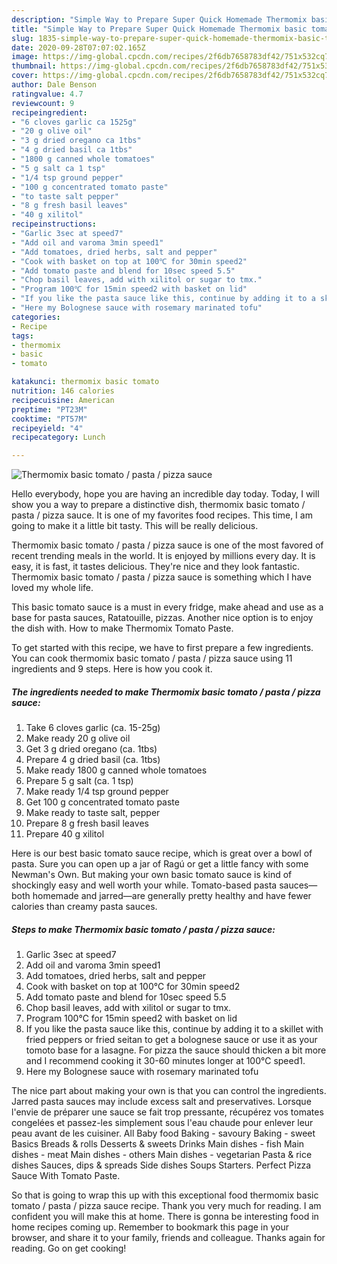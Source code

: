 ```yaml
---
description: "Simple Way to Prepare Super Quick Homemade Thermomix basic tomato / pasta / pizza sauce"
title: "Simple Way to Prepare Super Quick Homemade Thermomix basic tomato / pasta / pizza sauce"
slug: 1835-simple-way-to-prepare-super-quick-homemade-thermomix-basic-tomato-pasta-pizza-sauce
date: 2020-09-28T07:07:02.165Z
image: https://img-global.cpcdn.com/recipes/2f6db7658783df42/751x532cq70/thermomix-basic-tomato-pasta-pizza-sauce-recipe-main-photo.jpg
thumbnail: https://img-global.cpcdn.com/recipes/2f6db7658783df42/751x532cq70/thermomix-basic-tomato-pasta-pizza-sauce-recipe-main-photo.jpg
cover: https://img-global.cpcdn.com/recipes/2f6db7658783df42/751x532cq70/thermomix-basic-tomato-pasta-pizza-sauce-recipe-main-photo.jpg
author: Dale Benson
ratingvalue: 4.7
reviewcount: 9
recipeingredient:
- "6 cloves garlic ca 1525g"
- "20 g olive oil"
- "3 g dried oregano ca 1tbs"
- "4 g dried basil ca 1tbs"
- "1800 g canned whole tomatoes"
- "5 g salt ca 1 tsp"
- "1/4 tsp ground pepper"
- "100 g concentrated tomato paste"
- "to taste salt pepper"
- "8 g fresh basil leaves"
- "40 g xilitol"
recipeinstructions:
- "Garlic 3sec at speed7"
- "Add oil and varoma 3min speed1"
- "Add tomatoes, dried herbs, salt and pepper"
- "Cook with basket on top at 100℃ for 30min speed2"
- "Add tomato paste and blend for 10sec speed 5.5"
- "Chop basil leaves, add with xilitol or sugar to tmx."
- "Program 100℃ for 15min speed2 with basket on lid"
- "If you like the pasta sauce like this, continue by adding it to a skillet with fried peppers or fried seitan to get a bolognese sauce or use it as your tomoto base for a lasagne. For pizza the sauce should thicken a bit more and I recommend cooking it 30-60 minutes longer at 100℃ speed1."
- "Here my Bolognese sauce with rosemary marinated tofu"
categories:
- Recipe
tags:
- thermomix
- basic
- tomato

katakunci: thermomix basic tomato 
nutrition: 146 calories
recipecuisine: American
preptime: "PT23M"
cooktime: "PT57M"
recipeyield: "4"
recipecategory: Lunch

---
```



![Thermomix basic tomato / pasta / pizza sauce](https://img-global.cpcdn.com/recipes/2f6db7658783df42/751x532cq70/thermomix-basic-tomato-pasta-pizza-sauce-recipe-main-photo.jpg)

Hello everybody, hope you are having an incredible day today. Today, I will show you a way to prepare a distinctive dish, thermomix basic tomato / pasta / pizza sauce. It is one of my favorites food recipes. This time, I am going to make it a little bit tasty. This will be really delicious.

Thermomix basic tomato / pasta / pizza sauce is one of the most favored of recent trending meals in the world. It is enjoyed by millions every day. It is easy, it is fast, it tastes delicious. They're nice and they look fantastic. Thermomix basic tomato / pasta / pizza sauce is something which I have loved my whole life.

This basic tomato sauce is a must in every fridge, make ahead and use as a base for pasta sauces, Ratatouille, pizzas. Another nice option is to enjoy the dish with. How to make Thermomix Tomato Paste.


To get started with this recipe, we have to first prepare a few ingredients. You can cook thermomix basic tomato / pasta / pizza sauce using 11 ingredients and 9 steps. Here is how you cook it.

<!--inarticleads1-->

##### The ingredients needed to make Thermomix basic tomato / pasta / pizza sauce:

1. Take 6 cloves garlic (ca. 15-25g)
1. Make ready 20 g olive oil
1. Get 3 g dried oregano (ca. 1tbs)
1. Prepare 4 g dried basil (ca. 1tbs)
1. Make ready 1800 g canned whole tomatoes
1. Prepare 5 g salt (ca. 1 tsp)
1. Make ready 1/4 tsp ground pepper
1. Get 100 g concentrated tomato paste
1. Make ready to taste salt, pepper
1. Prepare 8 g fresh basil leaves
1. Prepare 40 g xilitol


Here is our best basic tomato sauce recipe, which is great over a bowl of pasta. Sure you can open up a jar of Ragú or get a little fancy with some Newman&#39;s Own. But making your own basic tomato sauce is kind of shockingly easy and well worth your while. Tomato-based pasta sauces—both homemade and jarred—are generally pretty healthy and have fewer calories than creamy pasta sauces. 

<!--inarticleads2-->

##### Steps to make Thermomix basic tomato / pasta / pizza sauce:

1. Garlic 3sec at speed7
1. Add oil and varoma 3min speed1
1. Add tomatoes, dried herbs, salt and pepper
1. Cook with basket on top at 100℃ for 30min speed2
1. Add tomato paste and blend for 10sec speed 5.5
1. Chop basil leaves, add with xilitol or sugar to tmx.
1. Program 100℃ for 15min speed2 with basket on lid
1. If you like the pasta sauce like this, continue by adding it to a skillet with fried peppers or fried seitan to get a bolognese sauce or use it as your tomoto base for a lasagne. For pizza the sauce should thicken a bit more and I recommend cooking it 30-60 minutes longer at 100℃ speed1.
1. Here my Bolognese sauce with rosemary marinated tofu


The nice part about making your own is that you can control the ingredients. Jarred pasta sauces may include excess salt and preservatives. Lorsque l&#39;envie de préparer une sauce se fait trop pressante, récupérez vos tomates congelées et passez-les simplement sous l&#39;eau chaude pour enlever leur peau avant de les cuisiner. All Baby food Baking - savoury Baking - sweet Basics Breads &amp; rolls Desserts &amp; sweets Drinks Main dishes - fish Main dishes - meat Main dishes - others Main dishes - vegetarian Pasta &amp; rice dishes Sauces, dips &amp; spreads Side dishes Soups Starters. Perfect Pizza Sauce With Tomato Paste. 

So that is going to wrap this up with this exceptional food thermomix basic tomato / pasta / pizza sauce recipe. Thank you very much for reading. I am confident you will make this at home. There is gonna be interesting food in home recipes coming up. Remember to bookmark this page in your browser, and share it to your family, friends and colleague. Thanks again for reading. Go on get cooking!
